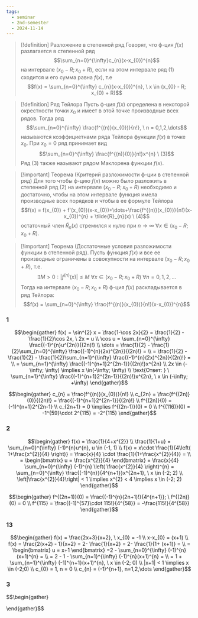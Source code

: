 ```yaml
---
tags:
  - seminar
  - 2nd-semester
  - 2024-11-14
---
```

 > [!definition]  Разложение в степенной ряд
 > Говорят, что ф-ция $f(x)$ разлагается в степенной ряд
 > $$\sum_{n=0}^{\infty}c_{n}(x-x_{0})^{n}$$
 > на интервале $(x_{0}-R;x_{0}+R)$, если на этом интервале ряд (1) сходится и его сумма равна $f(x)$, т.е
 > $$f(x) = \sum_{n=0}^{\infty} c_{n}(x-x_{0})^{n}, \ x \in (x_{0} - R; x_{0} + R)$$

> [!definition] Ряд Тейлора
> Пусть ф-ция $f(x)$ определена в некоторой окрестности точки $x_{0}$ и имеет в этой точке производные всех рядов. Тогда ряд 
> $$\sum_{n=0}^{\infty} \frac{f^{(n)}(x_{0})}{n!}, \ n = 0,1,2,\dots$$
> называются коэффициетнами ряда Тейлора функции $f(x)$ в точке $x_{0}$.
> При $x_{0} = 0$ ряд принимает вид 
> $$\sum_{n=0}^{\infty} \frac{f^{(n)}(0)}{n!}x^{n} \ (3)$$
> Ряд (3) также называют рядом Маклорена функции $f(x)$.

> [!important] Теорема (Критерий разложимости ф-ции в степенной ряд) 
> Для того чтобы ф-цию $f(x)$ можно было разложить в степенной ряд (2) на интервале $(x_{0}-R;x_{0}+R)$ необходимо и достаточно, чтобы на этом интервале функция имела производные всех порядков и чтобы в ее формуле Тейлора
> $$f(x) = f(x_{0}) + f'(x_{0})(x-x_{0})+\dots+\frac{f^{(n)}(x_{0})}{n!}(x-x_{0})^{n} + \tilde{R}_{n}(x) \ (4)$$
> остаточный член $\tilde{R}_{n}(x)$ стремился к нулю при $n \to \infty \ \forall x \in (x_{0}-R;x_{0}+R)$.

> [!important] Теорема (Достаточные условия разложимости функции в степенной ряд).
> Пусть функция $f(x)$ и все ее производные ограничены в совокупности на интервале $(x_{0}-R;x_{0}+R)$, т.е.
> $$\exists M > 0: |f^{(n)}(x)| \leq M \ \forall x \in (x_{0}-R;x_{0}+R) \ \forall n = 0,1,2,\dots$$
> Тогда на интервале $(x_{0}-R;x_{0}+R)$ ф-ция $f(x)$ раскладывается в ряд Тейлора:
> $$f(x) = \sum_{n=0}^{\infty} \frac{f^{(n)}(x_{0})}{n!}(x-x_{0})^{n}$$

### 1

$$\begin{gather}
f(x) = \sin^{2} x = \frac{1-\cos 2x}{2} = \frac{1}{2} - \frac{1}{2}\cos 2x, \ 2x = u \\
\cos u = \sum_{n=0}^{\infty} \frac{(-1)^{n}u^{2n}}{(2n)!} \\
\dots = \frac{1}{2} - \frac{1}{2}\sum_{n=0}^{\infty} \frac{(-1)^{n}(2x)^{2n}}{(2n)!} = \\
= \frac{1}{2} - \frac{1}{2} - \frac{1}{2}\sum_{n=1}^{\infty} \frac{(-1)^{n}(2x)^{2n}}{(2n)!} = \\
= \sum_{n=1}^{\infty} \frac{(-1)^{n+1}2^{2n-1}}{(2n)!}x^{2n} \\
2x \in (-\infty; \infty) \implies x \in(-\infty; \infty) \\
\text{Ответ: } \ \sum_{n=1}^{\infty} \frac{(-1)^{n+1}2^{2n-1}}{(2n)!}x^{2n}, \ x \in (-\infty; +\infty)
\end{gather}$$

$$\begin{gather}
c_{n} = \frac{f^{(n)}(x_{0})}{n!} \\
c_{2n} = \frac{f^{(2n)}(0)}{(2n)!} = \frac{(-1)^{n+1}2^{2n-1}}{(2n)!} \\
f^{(2n)}(0) = (-1)^{n+1}2^{2n-1} \\
c_{2n+1} = 0 \implies f^{(2n-1)}(0) = 0 \\
f^{(116)}(0) = -1^{59}\cdot 2^{115} = -2^{115}
\end{gather}$$

### 2

$$\begin{gather}
f(x) = \frac{1}{4+x^{2}} \\
\frac{1}{1+u} = \sum_{n=0}^{\infty} (-1)^{n}u^{n}, u \in (-1, 1) \\
f(x) = x\cdot \frac{1}{4\left( 1+\frac{x^{2}}{4} \right)} = \frac{x}{4} \cdot \frac{1}{1+\frac{x^{2}}{4}} = \\
= \begin{bmatrix}
u = \frac{x^{2}}{4}
\end{bmatrix} = \frac{x}{4} \sum_{n=0}^{\infty} (-1)^{n} \left( \frac{x^{2}}{4} \right)^{n} = \sum_{n=0}^{\infty} \frac{(-1)^{n}}{4^{n+1}}x^{2n+1}, \ x \in (-2; 2) \\
\left|\frac{x^{2}}{4}\right| < 1 \implies x^{2} < 4 \implies x \in (-2; 2)
\end{gather}$$

$$\begin{gather}
f^{(2n+1)}(0) = \frac{(-1)^{n}(2n+1)!}{4^{n+1}}; \ f^{(2n)}(0) = 0 \\
f^{115} = \frac{(-1)^{57}\cdot 115!}{4^{58}} = -\frac{115!}{4^{58}}
\end{gather}$$

### 13

$$\begin{gather}
f(x) = \frac{2x+3}{x+2}, \ x_{0} = -1 \\
x-x_{0} = (x+1) \\
f(x) = \frac{2(x+2) - 1}{x+2} = 2- \frac{1}{x+2} = 2- \frac{1}{1+ (x+1)} = \\
= \begin{bmatrix}
u = x+1 
\end{bmatrix} =2 - \sum_{n=0}^{\infty} (-1)^{n}(x+1)^{n} = \\
= 2 - 1 - \sum_{n=1}^{\infty} (-1)^{n}(x+1)^{n} = \\
= 1 + \sum_{n=1}^{\infty} (-1)^{n+1}(x+1)^{n}, \ x \in (-2; 0) \\
|x+1| < 1 \implies x \in (-2;0) \\
c_{0} = 1, n = 0 \\
c_{n} = (-1)^{n+1}, n=1,2,\dots
\end{gather}$$

### 3

$$\begin{gather}

\end{gather}$$